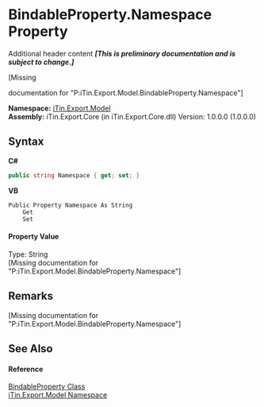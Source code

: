 # BindableProperty.Namespace Property 
Additional header content _**\[This is preliminary documentation and is subject to change.\]**_

\[Missing <summary> documentation for "P:iTin.Export.Model.BindableProperty.Namespace"\]

**Namespace:**&nbsp;<a href="ef57ffcc-e95e-b212-5a46-9aa6f5a3511f">iTin.Export.Model</a><br />**Assembly:**&nbsp;iTin.Export.Core (in iTin.Export.Core.dll) Version: 1.0.0.0 (1.0.0.0)

## Syntax

**C#**<br />
``` C#
public string Namespace { get; set; }
```

**VB**<br />
``` VB
Public Property Namespace As String
	Get
	Set
```


#### Property Value
Type: String<br />\[Missing <value> documentation for "P:iTin.Export.Model.BindableProperty.Namespace"\]

## Remarks
\[Missing <remarks> documentation for "P:iTin.Export.Model.BindableProperty.Namespace"\]

## See Also


#### Reference
<a href="9526c5ca-021b-7802-0b78-ae3b3c3e2fec">BindableProperty Class</a><br /><a href="ef57ffcc-e95e-b212-5a46-9aa6f5a3511f">iTin.Export.Model Namespace</a><br />